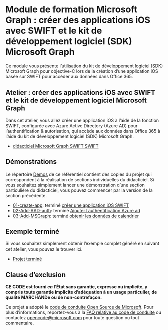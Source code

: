 # <a name="microsoft-graph-training-module---build-ios-apps-with-swift-and-the-microsoft-graph-sdk"></a>Module de formation Microsoft Graph : créer des applications iOS avec SWIFT et le kit de développement logiciel (SDK) Microsoft Graph

Ce module vous présente l’utilisation du kit de développement logiciel (SDK) Microsoft Graph pour objective-C lors de la création d’une application iOS basée sur SWIFT pour accéder aux données dans Office 365.

## <a name="lab---build-ios-apps-with-swift-and-the-microsoft-graph-sdk"></a>Atelier : créer des applications iOS avec SWIFT et le kit de développement logiciel Microsoft Graph

Dans cet atelier, vous allez créer une application iOS à l’aide de la fonction SWIFT, configurée avec Azure Active Directory (Azure AD) pour l’authentification & autorisation, qui accède aux données dans Office 365 à l’aide du kit de développement logiciel (SDK) Microsoft Graph.

- [didacticiel Microsoft Graph SWIFT SWIFT](https://docs.microsoft.com/graph/tutorials/ios-swift)

## <a name="demos"></a>Démonstrations

Le répertoire [Demos](./demos) de ce référentiel contient des copies du projet qui correspondent à la réalisation de sections individuelles du didacticiel. Si vous souhaitez simplement lancer une démonstration d’une section particulière du didacticiel, vous pouvez commencer par la version de la section précédente.

- [01-create-app](demos/01-create-app): terminé [créer une application iOS SWIFT](https://docs.microsoft.com/graph/tutorials/ios-swift?tutorial-step=1)
- [02-Add-AAD-auth](demos/02-add-aad-auth): terminé [Ajouter l’authentification Azure ad](https://docs.microsoft.com/graph/tutorials/ios-swift?tutorial-step=3)
- [03-Add-MSGraph](demos/03-add-msgraph): terminé [obtenir les données de calendrier](https://docs.microsoft.com/graph/tutorials/ios-swift?tutorial-step=4)

## <a name="completed-sample"></a>Exemple terminé

Si vous souhaitez simplement obtenir l’exemple complet généré en suivant cet atelier, vous pouvez le trouver ici.

- [Projet terminé](demos/03-add-msgraph)

## <a name="disclaimer"></a>Clause d’exclusion

**CE CODE est fourni _en_ l’État sans garantie, expresse ou implicite, y compris toute garantie implicite d’adéquation à un usage particulier, de qualité MARCHANDe ou de non-contrefaçon.**

Ce projet a adopté le [code de conduite Open Source de Microsoft](https://opensource.microsoft.com/codeofconduct/). Pour plus d’informations, reportez-vous à la [FAQ relative au code de conduite](https://opensource.microsoft.com/codeofconduct/faq/) ou contactez [opencode@microsoft.com](mailto:opencode@microsoft.com) pour toute question ou tout commentaire.
